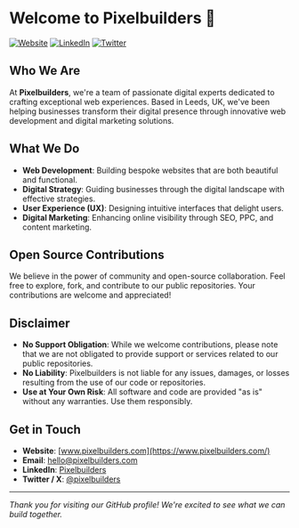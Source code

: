 # Welcome to Pixelbuilders 👋

[![Website](https://img.shields.io/badge/Website-pixelbuilders.com-blue)](https://www.pixelbuilders.com/)
[![LinkedIn](https://img.shields.io/badge/LinkedIn-Pixelbuilders-blue)](https://www.linkedin.com/company/pixelbuilders/)
[![Twitter](https://img.shields.io/badge/X-@pixelbuilders-blue)](https://x.com/pixelbuilders)

## Who We Are

At **Pixelbuilders**, we're a team of passionate digital experts dedicated to crafting exceptional web experiences. Based in Leeds, UK, we've been helping businesses transform their digital presence through innovative web development and digital marketing solutions.

## What We Do

- **Web Development**: Building bespoke websites that are both beautiful and functional.
- **Digital Strategy**: Guiding businesses through the digital landscape with effective strategies.
- **User Experience (UX)**: Designing intuitive interfaces that delight users.
- **Digital Marketing**: Enhancing online visibility through SEO, PPC, and content marketing.

## Open Source Contributions

We believe in the power of community and open-source collaboration. Feel free to explore, fork, and contribute to our public repositories. Your contributions are welcome and appreciated!

## Disclaimer

- **No Support Obligation**: While we welcome contributions, please note that we are not obligated to provide support or services related to our public repositories.
- **No Liability**: Pixelbuilders is not liable for any issues, damages, or losses resulting from the use of our code or repositories.
- **Use at Your Own Risk**: All software and code are provided "as is" without any warranties. Use them responsibly.

## Get in Touch

- **Website**: [www.pixelbuilders.com](https://www.pixelbuilders.com/)
- **Email**: [hello@pixelbuilders.com](mailto:hello@pixelbuilders.com)
- **LinkedIn**: [Pixelbuilders](https://www.linkedin.com/company/pixelbuilders/)
- **Twitter / X**: [@pixelbuilders](https://twitter.com/pixelbuilders)

---

*Thank you for visiting our GitHub profile! We're excited to see what we can build together.*
